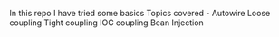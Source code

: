 In this repo I have tried some basics 
Topics covered - 
Autowire 
Loose coupling
Tight coupling
IOC coupling
Bean 
Injection
